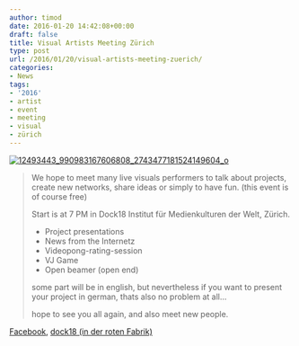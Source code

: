```yaml
---
author: timod
date: 2016-01-20 14:42:08+00:00
draft: false
title: Visual Artists Meeting Zürich
type: post
url: /2016/01/20/visual-artists-meeting-zuerich/
categories:
- News
tags:
- '2016'
- artist
- event
- meeting
- visual
- zürich
---
```


[![12493443_990983167606808_2743477181524149604_o](https://www.fablab-neckar-alb.org/wp-content/uploads/2016/01/12493443_990983167606808_2743477181524149604_o.jpg)
](https://www.fablab-neckar-alb.org/wp-content/uploads/2016/01/12493443_990983167606808_2743477181524149604_o.jpg)


<blockquote>
We hope to meet many live visuals performers to talk about projects, create new networks, share ideas or simply to have fun. (this event is of course free)

Start is at 7 PM in Dock18 Institut für Medienkulturen der Welt, Zürich.

- Project presentations
- News from the Internetz
- Videopong-rating-session
- VJ Game
- Open beamer (open end)

some part will be in english, but nevertheless if you want to present your project in german, thats also no problem at all...

hope to see you all again, and also meet new people.</blockquote>


[Facebook](https://www.facebook.com/events/1557772051189507/), [dock18 (in der roten Fabrik)](http://www.rotefabrik.ch/de/dock18/eventdetail.php?id=24896)
